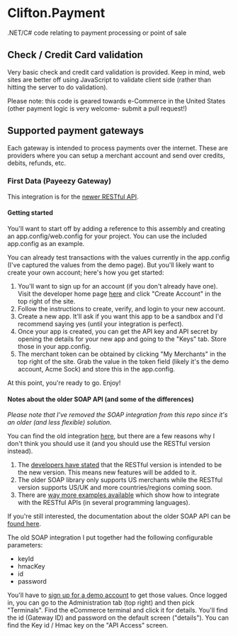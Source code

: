 # Clifton.Payment
.NET/C# code relating to payment processing or point of sale

## Check / Credit Card validation
Very basic check and credit card validation is provided. Keep in mind, web sites are better off using JavaScript to validate client side (rather than hitting the server to do validation).

Please note: this code is geared towards e-Commerce in the United States (other payment logic is very welcome- submit a pull request!)

## Supported payment gateways

Each gateway is intended to process payments over the internet. These are providers where you can setup a merchant account and send over credits, debits, refunds, etc.

### First Data (Payeezy Gateway)
This integration is for the [newer RESTful API](https://developer.payeezy.com/docs-sandbox).

#### Getting started
You'll want to start off by adding a reference to this assembly and creating an app.config/web.config for your project. You can use the included app.config as an example.

You can already test transactions with the values currently in the app.config (I've captured the values from the demo page). But you'll likely want to create your own account; here's how you get started:

1. You'll want to sign up for an account (if you don't already have one). Visit the developer home page [here](https://developer.payeezy.com/) and click "Create Account" in the top right of the site.
2. Follow the instructions to create, verify, and login to your new account.
3. Create a new app. It'll ask if you want this app to be a sandbox and I'd recommend saying yes (until your integration is perfect).
4. Once your app is created, you can get the API key and API secret by opening the details for your new app and going to the "Keys" tab. Store those in your app.config.
5. The merchant token can be obtained by clicking "My Merchants" in the top right of the site. Grab the value in the token field (likely it's the demo account, Acme Sock) and store this in the app.config.

At this point, you're ready to go. Enjoy!

#### Notes about the older SOAP API (and some of the differences)
*Please note that I've removed the SOAP integration from this repo since it's an older (and less flexible) solution.*

You can find the old integration [here](https://github.com/clifton-io/Clifton.Payment/blob/6ef2733171e9ce54281de5f5e9c4e32a003a6ef2/Clifton.Payment/Gateway/PayeezyGateway.cs), but there are a few reasons why I don't think you should use it (and you should use the RESTful version instead).

1. The [developers have stated](https://developer.payeezy.com/content/preferred-integration-first-data) that the RESTful version is intended to be the new version. This means new features will be added to it.
2. The older SOAP library only supports US merchants while the RESTful version supports US/UK and more countries/regions coming soon.
3. There are [way more examples available](https://github.com/payeezy/payeezy_direct_API) which show how to integrate with the RESTful APIs (in several programming languages).

If you're still interested, the documentation about the older SOAP API can be [found here](https://support.payeezy.com/hc/en-us/articles/204029989-First-Data-Payeezy-Gateway-Web-Service-API-Reference-Guide-).

The old SOAP integration I put together had the following configurable parameters:
* keyId
* hmacKey
* id
* password

You'll have to [sign up for a demo account](https://support.payeezy.com/hc/en-us/articles/203730579-Global-Gateway-e4-Demo-Accounts) to get those values.
Once logged in, you can go to the Administration tab (top right) and then pick "Terminals". Find the eCommerce terminal and click it for details. You'll find the id (Gateway ID) and password on the
default screen ("details"). You can find the Key id / Hmac key on the "API Access" screen.